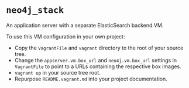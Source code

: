 `neo4j_stack`
=============

An application server with a separate ElasticSearch backend VM.

To use this VM configuration in your own project:

* Copy the `VagrantFile` and `vagrant` directory to the root of your source
  tree.
* Change the `appserver.vm.box_url` and `neo4j.vm.box_url` settings in
  `VagrantFile` to point to a URLs containing the respective box images.
* `vagrant up` in your source tree root.
* Repurpose `README.vagrant.md` into your project documentation.
